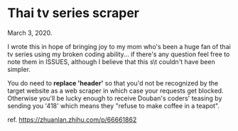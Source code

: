 # Thai tv series scraper

March 3, 2020.

I wrote this in hope of bringing joy to my mom who's been a huge fan of thai tv series using my broken coding ability... if there's any question feel free to note them in ISSUES, although I believe that this s\\t couldn't have been simpler.

You do need to **replace 'header'** so that you'd not be recognized by the target website as a web scraper in which case your requests get blocked. Otherwise you'll be lucky enough to receive Douban's coders' teasing by sending you '418' which means they "refuse to make coffee in a teapot".

ref. https://zhuanlan.zhihu.com/p/66661862


